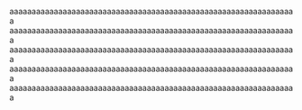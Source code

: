 aaaaaaaaaaaaaaaaaaaaaaaaaaaaaaaaaaaaaaaaaaaaaaaaaaaaaaaaaaaaaaaaa
aaaaaaaaaaaaaaaaaaaaaaaaaaaaaaaaaaaaaaaaaaaaaaaaaaaaaaaaaaaaaaaaa
aaaaaaaaaaaaaaaaaaaaaaaaaaaaaaaaaaaaaaaaaaaaaaaaaaaaaaaaaaaaaaaaa
aaaaaaaaaaaaaaaaaaaaaaaaaaaaaaaaaaaaaaaaaaaaaaaaaaaaaaaaaaaaaaaaa
aaaaaaaaaaaaaaaaaaaaaaaaaaaaaaaaaaaaaaaaaaaaaaaaaaaaaaaaaaaaaaaaa
